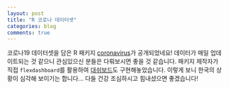 ```yaml
---
layout: post
title: "R 코로나 데이터셋"
categories: blog
comments: true
---
```


코로나19 데이터셋을 담은 R 패키지 [coronavirus](https://github.com/RamiKrispin/coronavirus)가 공개되었네요! 데이터가 매일 업데이트되는 것 같으니 관심있으신 분들은 다뤄보시면 좋을 것 같습니다. 패키지 제작자가 직접 `flexdashboard`를 활용하여 [대쉬보드](https://ramikrispin.github.io/coronavirus_dashboard/)도 구현해놓았습니다. 이렇게 보니 한국의 상황이 심각해 보이기는 합니다... 다들 건강 조심하시고 힘내셨으면 좋겠습니다!